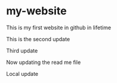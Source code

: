 # my-website

This is my first website in github in lifetime

This is the second update

Third update

Now updating the read me file

Local update
